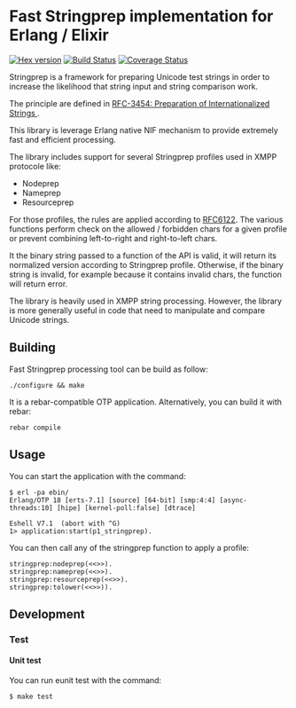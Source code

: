# Fast Stringprep implementation for Erlang / Elixir

[![Hex version](https://img.shields.io/hexpm/v/p1_stringprep.svg "Hex version")](https://hex.pm/packages/p1_stringprep) [![Build Status](https://travis-ci.org/processone/stringprep.svg?branch=master)](https://travis-ci.org/processone/stringprep) [![Coverage Status](https://coveralls.io/repos/processone/stringprep/badge.svg?branch=master&service=github)](https://coveralls.io/github/processone/stringprep?branch=master)

Stringprep is a framework for preparing Unicode test strings in order
to increase the likelihood that string input and string comparison
work.

The principle are defined in [RFC-3454: Preparation of
Internationalized Strings ](http://tools.ietf.org/html/rfc3454).

This library is leverage Erlang native NIF mechanism to provide
extremely fast and efficient processing.

The library includes support for several Stringprep profiles used in
XMPP protocole like:

* Nodeprep
* Nameprep
* Resourceprep

For those profiles, the rules are applied according to
[RFC6122](http://xmpp.org/rfcs/rfc6122.html#security-stringprep). The
various functions perform check on the allowed / forbidden chars for a
given profile or prevent combining left-to-right and right-to-left
chars.

It the binary string passed to a function of the API is valid, it will
return its normalized version according to Stringprep
profile. Otherwise, if the binary string is invalid, for example
because it contains invalid chars, the function will return error.

The library is heavily used in XMPP string processing. However, the
library is more generally useful in code that need to manipulate and
compare Unicode strings.

## Building

Fast Stringprep processing tool can be build as follow:

    ./configure && make

It is a rebar-compatible OTP application. Alternatively, you can build
it with rebar:

    rebar compile

## Usage

You can start the application with the command:

```
$ erl -pa ebin/
Erlang/OTP 18 [erts-7.1] [source] [64-bit] [smp:4:4] [async-threads:10] [hipe] [kernel-poll:false] [dtrace]

Eshell V7.1  (abort with ^G)
1> application:start(p1_stringprep).
```

You can then call any of the stringprep function to apply a profile:

```
stringprep:nodeprep(<<>>).
stringprep:nameprep(<<>>).
stringprep:resourceprep(<<>>).
stringprep:tolower(<<>>)).
```

## Development

### Test

#### Unit test

You can run eunit test with the command:

    $ make test
